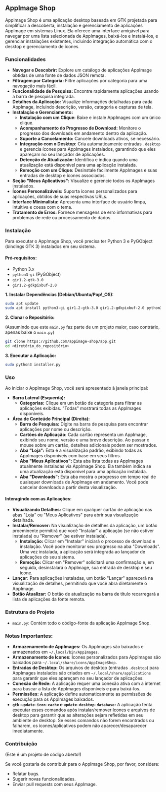 ## AppImage Shop

AppImage Shop é uma aplicação desktop baseada em GTK projetada para simplificar a descoberta, instalação e gerenciamento de aplicações AppImage em sistemas Linux. Ela oferece uma interface amigável para navegar por uma lista selecionada de AppImages, baixá-los e instalá-los, e gerenciar instalações existentes, incluindo integração automática com o desktop e gerenciamento de ícones.

### Funcionalidades

  * **Navegar e Descobrir:** Explore um catálogo de aplicações AppImage obtidas de uma fonte de dados JSON remota.
  * **Filtragem por Categoria:** Filtre aplicações por categoria para uma navegação mais fácil.
  * **Funcionalidade de Pesquisa:** Encontre rapidamente aplicações usando a barra de pesquisa integrada.
  * **Detalhes da Aplicação:** Visualize informações detalhadas para cada AppImage, incluindo descrição, versão, categoria e capturas de tela.
  * **Instalação e Gerenciamento:**
      * **Instalação com um Clique:** Baixe e instale AppImages com um único clique.
      * **Acompanhamento do Progresso de Download:** Monitore o progresso dos downloads em andamento dentro da aplicação.
      * **Suporte a Cancelamento:** Cancele downloads ativos, se necessário.
      * **Integração com o Desktop:** Cria automaticamente entradas `.desktop` e gerencia ícones para AppImages instalados, garantindo que eles apareçam no seu lançador de aplicações.
      * **Detecção de Atualização:** Identifica e indica quando uma atualização está disponível para uma aplicação instalada.
      * **Remoção com um Clique:** Desinstale facilmente AppImages e suas entradas de desktop e ícones associados.
  * **Seção "Meus Aplicativos":** Visualize e gerencie todos os AppImages instalados.
  * **Ícones Personalizáveis:** Suporta ícones personalizados para aplicações, obtidos de suas respectivas URLs.
  * **Interface Minimalista:** Apresenta uma interface de usuário limpa, intuitiva e coesa com o tema.
  * **Tratamento de Erros:** Fornece mensagens de erro informativas para problemas de rede ou processamento de dados.

### Instalação

Para executar o AppImage Shop, você precisa ter Python 3 e PyGObject (bindings GTK 3) instalados em seu sistema.

#### Pré-requisitos:

  * Python 3.x
  * `python3-gi` (PyGObject)
  * `gir1.2-gtk-3.0`
  * `gir1.2-gdkpixbuf-2.0`

**1. Instalar Dependências (Debian/Ubuntu/Pop\!\_OS):**

```bash
sudo apt update
sudo apt install python3-gi gir1.2-gtk-3.0 gir1.2-gdkpixbuf-2.0 python3-requests # python3-requests pode ser necessário se não for implicitamente tratado
```

**2. Clonar o Repositório:**

(Assumindo que este `main.py` faz parte de um projeto maior, caso contrário, apenas baixe o `main.py`)

```bash
git clone https://github.com/appimage-shop/app.git
cd <diretório_do_repositório>
```

**3. Executar a Aplicação:**

```bash
sudo python3 installer.py
```

### Uso

Ao iniciar o AppImage Shop, você será apresentado à janela principal:

  * **Barra Lateral (Esquerda):**
      * **Categorias:** Clique em um botão de categoria para filtrar as aplicações exibidas. "Todas" mostrará todas as AppImages disponíveis.
  * **Área de Conteúdo Principal (Direita):**
      * **Barra de Pesquisa:** Digite na barra de pesquisa para encontrar aplicações por nome ou descrição.
      * **Cartões de Aplicação:** Cada cartão representa um AppImage, exibindo seu nome, versão e uma breve descrição. Ao passar o mouse sobre um cartão, detalhes adicionais podem ser mostrados.
      * **Aba "Loja":** Esta é a visualização padrão, exibindo todas as AppImages disponíveis com base em seus filtros.
      * **Aba "Meus Aplicativos":** Esta aba lista todas as AppImages atualmente instaladas via AppImage Shop. Ela também indica se uma atualização está disponível para uma aplicação instalada.
      * **Aba "Downloads":** Esta aba mostra o progresso em tempo real de quaisquer downloads de AppImage em andamento. Você pode cancelar downloads a partir desta visualização.

#### Interagindo com as Aplicações:

  * **Visualizando Detalhes:** Clique em qualquer cartão de aplicação nas abas "Loja" ou "Meus Aplicativos" para abrir sua visualização detalhada.
  * **Instalar/Remover:** Na visualização de detalhes da aplicação, um botão proeminente permitirá que você "Instalar" a aplicação (se não estiver instalada) ou "Remover" (se estiver instalada).
      * **Instalação:** Clicar em "Instalar" iniciará o processo de download e instalação. Você pode monitorar seu progresso na aba "Downloads". Uma vez instalada, a aplicação será integrada ao lançador de aplicações do seu sistema.
      * **Remoção:** Clicar em "Remover" solicitará uma confirmação e, em seguida, desinstalará o AppImage, sua entrada de desktop e seu ícone.
  * **Lançar:** Para aplicações instaladas, um botão "Lançar" aparecerá na visualização de detalhes, permitindo que você abra diretamente o AppImage.
  * **Botão Atualizar:** O botão de atualização na barra de título recarregará a lista de aplicações da fonte remota.

### Estrutura do Projeto

  * `main.py`: Contém todo o código-fonte da aplicação AppImage Shop.

### Notas Importantes:

  * **Armazenamento de AppImages:** Os AppImages são baixados e armazenados em `~/.local/bin/AppImages`.
  * **Armazenamento de Ícones:** Ícones personalizados para AppImages são baixados para `~/.local/share/icons/AppImageShop`.
  * **Entradas de Desktop:** Os arquivos de desktop (entradas `.desktop`) para AppImages instalados são criados em `~/.local/share/applications` para garantir que eles apareçam no seu lançador de aplicações.
  * **Conexão de Rede:** A aplicação requer uma conexão ativa com a internet para buscar a lista de AppImages disponíveis e para baixá-los.
  * **Permissões:** A aplicação define automaticamente as permissões de execução para os AppImages baixados.
  * **`gtk-update-icon-cache` e `update-desktop-database`:** A aplicação tenta executar esses comandos após instalar/remover ícones e arquivos de desktop para garantir que as alterações sejam refletidas em seu ambiente de desktop. Se esses comandos não forem encontrados ou falharem, os ícones/aplicativos podem não aparecer/desaparecer imediatamente.

### Contribuição

(Este é um projeto de código aberto!)

Se você gostaria de contribuir para o AppImage Shop, por favor, considere:
  * Relatar bugs.
  * Sugerir novas funcionalidades.
  * Enviar pull requests com seus AppImage.
